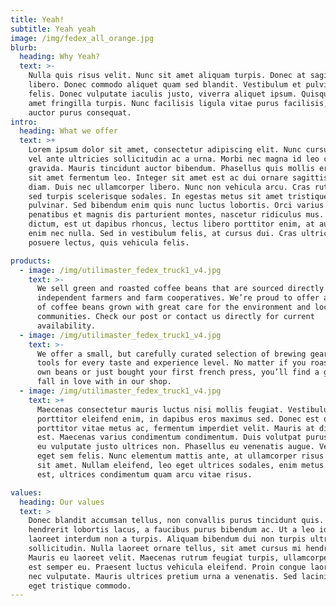 ```yaml
---
title: Yeah!
subtitle: Yeah yeah
image: /img/fedex_all_orange.jpg
blurb:
  heading: Why Yeah?
  text: >-
    Nulla quis risus velit. Nunc sit amet aliquam turpis. Donec at sagittis
    libero. Donec commodo aliquet quam sed blandit. Vestibulum et pulvinar
    felis. Donec vulputate iaculis justo, viverra aliquet ipsum. Quisque sit
    amet fringilla turpis. Nunc facilisis ligula vitae purus facilisis, sed
    auctor purus consequat.
intro:
  heading: What we offer
  text: >+
    Lorem ipsum dolor sit amet, consectetur adipiscing elit. Nunc cursus tortor
    vel ante ultricies sollicitudin ac a urna. Morbi nec magna id leo congue
    gravida. Mauris tincidunt auctor bibendum. Phasellus quis mollis erat. Sed
    sit amet fermentum leo. Integer sit amet est ac dui ornare sagittis at id
    diam. Duis nec ullamcorper libero. Nunc non vehicula arcu. Cras rutrum nibh
    sed turpis scelerisque sodales. In egestas metus sit amet tristique
    pulvinar. Sed bibendum enim quis nunc luctus lobortis. Orci varius natoque
    penatibus et magnis dis parturient montes, nascetur ridiculus mus. Morbi
    dictum, est ut dapibus rhoncus, lectus libero porttitor enim, at auctor ante
    enim nec nulla. Sed in vestibulum felis, at cursus dui. Cras ultricies
    posuere lectus, quis vehicula felis.

products:
  - image: /img/utilimaster_fedex_truck1_v4.jpg
    text: >-
      We sell green and roasted coffee beans that are sourced directly from
      independent farmers and farm cooperatives. We’re proud to offer a variety
      of coffee beans grown with great care for the environment and local
      communities. Check our post or contact us directly for current
      availability.
  - image: /img/utilimaster_fedex_truck1_v4.jpg
    text: >-
      We offer a small, but carefully curated selection of brewing gear and
      tools for every taste and experience level. No matter if you roast your
      own beans or just bought your first french press, you’ll find a gadget to
      fall in love with in our shop.
  - image: /img/utilimaster_fedex_truck1_v4.jpg
    text: >+
      Maecenas consectetur mauris luctus nisi mollis feugiat. Vestibulum
      porttitor eleifend enim, in dapibus eros maximus sed. Donec est quam,
      porttitor vitae metus ac, fermentum imperdiet velit. Mauris at dignissim
      est. Maecenas varius condimentum condimentum. Duis volutpat purus ipsum,
      eu vulputate justo ultrices non. Phasellus eu venenatis augue. Vestibulum
      eget sem felis. Nunc elementum mattis ante, at ullamcorper risus faucibus
      sit amet. Nullam eleifend, leo eget ultrices sodales, enim metus maximus
      est, ultrices condimentum quam arcu vitae risus.

values:
  heading: Our values
  text: >
    Donec blandit accumsan tellus, non convallis purus tincidunt quis. Curabitur
    hendrerit lobortis lacus, a faucibus purus bibendum ac. Ut a leo id tellus
    laoreet interdum non a turpis. Aliquam bibendum dui non turpis ultrices
    sollicitudin. Nulla laoreet ornare tellus, sit amet cursus mi hendrerit nec.
    Mauris eu laoreet velit. Maecenas rutrum feugiat turpis, ullamcorper dapibus
    est semper eu. Praesent luctus vehicula eleifend. Proin congue laoreet metus
    nec vulputate. Mauris ultrices pretium urna a venenatis. Sed lacinia lectus
    eget tristique commodo.
---
```


